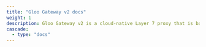 ```yaml
---
title: "Gloo Gateway v2 docs"
weight: 1
description: Gloo Gateway v2 is a cloud-native Layer 7 proxy that is based on the Kubernetes Gateway API.
cascade:
  - type: "docs"
---
```


